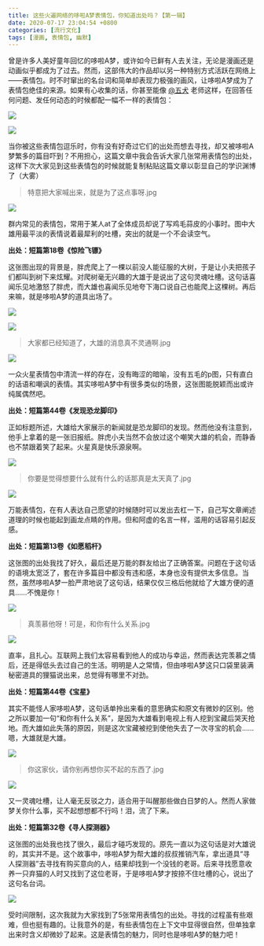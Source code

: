 ```yaml
---
title: 这些火遍网络的哆啦A梦表情包，你知道出处吗？【第一辑】
date: 2020-07-17 23:04:54 +0800
categories: [流行文化]
tags: [漫画, 表情包, 幽默]
---
```



曾是许多人美好童年回忆的哆啦A梦，或许如今已鲜有人去关注，无论是漫画还是动画似乎都成为了过去。然而，这部伟大的作品却以另一种特别方式活跃在网络上——表情包。时不时窜出的名台词和简单却表现力极强的画风，让哆啦A梦成为了表情包绝佳的来源。如果有心收集的话，你甚至能像 [@五犬](https://www.zhihu.com/people/98816346bea547d2ba269672102b4d8c) 老师这样，在回答任何问题、发任何动态的时候都配一幅不一样的表情包：

![](https://pic4.zhimg.com/80/v2-378d77ef32dbb1d17fb6ba7eab1bccdf_1440w.jpg)

![](https://pic4.zhimg.com/80/v2-daa6788175b882aac605972fbfe314c3_1440w.jpg)

当你被这些表情包逗乐时，你有没有好奇过它们的出处而想去寻找，却又被哆啦A梦繁多的篇目吓到？不用担心，这篇文章中我会告诉大家几张常用表情包的出处，这样下次大家见到这些表情包的时候就能复制粘贴这篇文章以彰显自己的学识渊博了（大雾）
<br/>

> 特意把大家喊出来，就是为了这点事呀.jpg

![](https://pic4.zhimg.com/80/v2-e4c1f5a6182e8fd8f31855424329b50f_1440w.jpg)

群内常见的表情包，常用于某人at了全体成员却说了写鸡毛蒜皮的小事时。图中大雄用最平淡的表情说着最犀利的吐槽，突出的就是一个不会读空气。

**出处：短篇第18卷《惊险飞镖》**

这张图出现的背景是，胖虎爬上了一棵以前没人能征服的大树，于是让小夫把孩子们都叫到树下来炫耀。对爬树毫无兴趣的大雄于是说出了这句灵魂吐槽。这句话喜闻乐见地激怒了胖虎，而大雄也喜闻乐见地夸下海口说自己也能爬上这棵树。再后来嘛，就是哆啦A梦的道具出场了。

![](https://pic3.zhimg.com/80/v2-da82f06b3db565fe3c70b1be00927256_1440w.jpg)

![](https://pic4.zhimg.com/80/v2-87f89cf34fdb938ee7564608fceb4193_1440w.jpg)
<br/>

> 大家都已经知道了，大雄的消息真不灵通啊.jpg

![](https://pic1.zhimg.com/80/v2-45716655ff8bee06371dcd83744272dc_1440w.jpg)

一众火星表情包中清流一样的存在，没有晦涩的暗喻，没有五毛的p图，只有直白的话语和嘲讽的表情。其实哆啦A梦中有很多类似的场景，这张图能脱颖而出或许纯属偶然吧。

**出处：短篇第44卷《发现恐龙脚印》**

正如标题所述，大雄给大家展示的新闻就是恐龙脚印的发现。然而他没有注意到，他手上拿着的是一张旧报纸。胖虎小夫当然不会放过这个嘲笑大雄的机会，而静香也不禁跟着笑了起来。火星真是快乐源泉啊。

![](https://pic3.zhimg.com/80/v2-1343bf2c4d5c3479b70228eef4133016_1440w.jpg)
<br/>

> 你要是觉得想要什么就有什么的话那真是太天真了.jpg

![](https://pic4.zhimg.com/80/v2-a3c9156df913f20c064df28faf7c9ddb_1440w.jpg)

万能表情包，在有人表达自己愿望的时候随时可以发出去杠一下，自己写文章阐述道理的时候也能起到画龙点睛的作用。但和阿虚的名言一样，滥用的话容易引起反感。

**出处：短篇第13卷《如愿稻杆》**

这张图的出处我找了好久，最后还是万能的群友给出了正确答案。问题在于这句话的语境太宽泛了，套在许多篇目中都没有违和感，本身也没有提供太多信息。当然，虽然哆啦A梦一脸严肃地说了这句话，结果仅仅三格后他就给了大雄方便的道具……不愧是你！

![](https://pic4.zhimg.com/80/v2-b79764db857ed6b2e52e02e2cb87019b_1440w.jpg)
<br/>

> 真羡慕他呀！可是，和你有什么关系.jpg

![](https://pic2.zhimg.com/80/v2-243c65e91509673c3acd8113475ea1f1_1440w.jpg)

直率，且扎心。互联网上我们太容易看到他人的成功与幸运，然而表达完羡慕之情后，还是得低头去过自己的生活。明明是人之常情，但由哆啦A梦这只口袋里装满秘密道具的狸猫说出来，总觉得有哪里不对劲。

**出处：短篇第44卷《宝星》**

其实不能怪人家哆啦A梦，这句话单拎出来看的意思确实和原文有微妙的区别。他之所以要加一句“和你有什么关系”，是因为大雄看到电视上有人挖到宝藏后哭天抢地。而大雄如此失落的原因，则是这次宝藏被挖到使他失去了一次寻宝的机会……嗯，大雄就是大雄。

![](https://pic1.zhimg.com/80/v2-df3d15d3c21d87fe3f9ff712e49de9c4_1440w.jpg)
<br/>

> 你这家伙，请你别再想你买不起的东西了.jpg

![](https://pic2.zhimg.com/80/v2-a64df87fee2d1117cc89907aeaf303dd_1440w.jpg)

又一灵魂吐槽，让人毫无反驳之力，适合用于叫醒那些做白日梦的人。然而人家做梦关你什么事，买不起想想都不行吗！泪，流了下来。

**出处：短篇第32卷《寻人探测器》**

这张图的出处我也找了很久，最后才碰巧发现的。原先一直以为这句话是对大雄说的，其实并不是。这个故事中，哆啦A梦为帮大雄的叔叔推销汽车，拿出道具“寻人探测器”去寻找有购买意向的人，结果却找到一个没钱的老哥。后来寻找愿意收养一只弃猫的人时又找到了这位老哥，于是哆啦A梦才按捺不住吐槽的心，说出了这句名台词。

![](https://pic2.zhimg.com/80/v2-2f3d4d0135750ffcf158882a87688325_1440w.jpg)
<br/>

受时间限制，这次我就为大家找到了5张常用表情包的出处。寻找的过程虽有些艰难，但也挺有趣的。让我意外的是，有些表情包在上下文中显得很自然，但单独拿出来时含义却微妙了起来。这是表情包的魅力，同时也是哆啦A梦的魅力吧！